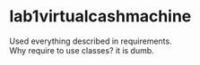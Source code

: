 # lab1virtualcashmachine
Used everything described in requirements.
<br>Why require to use classes? it is dumb.
